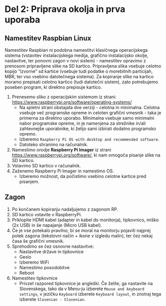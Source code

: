 # Del 2: Priprava okolja in prva uporaba

## Namestitev Raspbian Linux

Namestitev Raspbian ni podobna namestitvi klasičnega operacijskega sistema (vstavitev instalacijskega medija, grafično instalacijsko okolje, nastavitve, ter ponovni zagon v novi sistem) - namestitev opravimo z prenosom pripravljene slike na SD kartico. Pripravljena slika vsebuje celotno kopijo “izvorne” sd kartice (vsebuje tudi podatke o morebitnih particijah, MBR, ter vso vsebino datotečnega sistema). Za kopiranje slike na kartico moramo prepisati celotno kartico (tudi datotečni sistem), zato potrebujemo poseben program, ki direktno prepisuje kartico.

1. Prenesemo sliko z operacijskim sistemom iz strani: https://www.raspberrypi.org/software/operating-systems/
    - Na spletni strani obstajata dve verziji - celotna in minimalna. Celotna vsebuje več programske opreme in celoten grafični vmesnik - taka je primerna za direktno uporabo. Minimalna vsebuje samo minimalni nabor programske opreme, in je namenjena za strežnike in/ali zahtevnejše uporabnike, ki želijo sami izbirati dodatno programsko opremo.
    - Izberemo `Raspberry Pi OS with desktop and recommended software`.
    - Datoteko shranimo na računalnik.
2. Namestimo orodje **Raspberry Pi Imager** iz strani https://www.raspberrypi.org/software/, ki nam omogoča pisanje slike na SD kartico.
3. Vstavimo SD kartico v računalnik.
4. Zaženemo Raspberry Pi Imager in namestimo OS.
    - Izberemo možnost, da počistimo vsebino celotne kartice pred pisanjem.

## Zagon
1. Po končanem kopiranju nadaljujemo z zagonom RP.
2. SD kartico vstavite v RaspberryPi.
3. Priklopite HDMI kabel (adapter in kabel do monitorja), tipkovnico, miško (2x USB) in še napajanje (Micro USB kabel).
4. Če je vse potekalo pravilno, bi se moral na monitorju pojaviti najprej potek zagona (tekstovni način + ikone v izgledu malin), ter čez nekaj časa še grafični vmesnik.
5. Sprehodimo se čez osnovne nastavitve:
    - Nastavitve države in tipkovnice
    - Geslo
    - Izberemo WiFi
    - Namestimo posodobitve
    - Reboot
6. Namestitev tipkovnice
    - Privzet razpored tipkovnice je angleški. Če želite, ga nastavite na Slovenskega, tako da v Menu-ju izberete `Mouse and keyboard settings`, v jezičku `Keyboard` izberete `Keyboard layout`, in znotraj tega izberete `Slovenian - Slovenian`.


